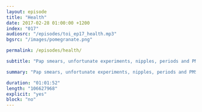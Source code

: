 ```yaml
---
layout: episode
title: "Health"
date: 2017-02-28 01:00:00 +1200
index: "017"
audiosrc: "/episodes/toi_ep17_health.mp3"
bgsrc: "/images/pomegranate.png"

permalink: /episodes/health/

subtitle: "Pap smears, unfortunate experiments, nipples, periods and PMS, naturopathy, pain scales and the nocebo effect. Content warning for 50:48 to 58:21 for really terrifying psychosomatic/skin related disorders - listen at your own peril!"

summary: "Pap smears, unfortunate experiments, nipples, periods and PMS, naturopathy, pain scales and the nocebo effect. **Content warning** for 50:48 to 58:21 for really terrifying psychosomatic/skin related disorders - listen at your own peril!"

duration: "01:01:52"
length: "106627968"
explicit: "yes"
block: "no" 
---
```

